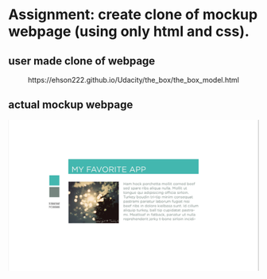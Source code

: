 # Assignment: create clone of mockup webpage (using only html and css).

## user made clone of webpage

<p align="center">
https://ehson222.github.io/Udacity/the_box/the_box_model.html
</p>

## actual mockup webpage

<p align="center">
    <img src="https://github.com/ehson222/Udacity/blob/master/the_box/images/mockup.png" alt="Image" width="" height="" />
</p>




